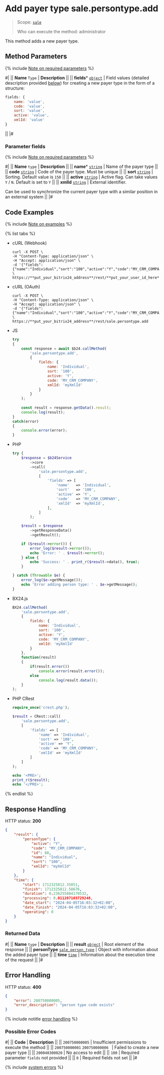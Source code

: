 # Add payer type sale.persontype.add

> Scope: [`sale`](../../scopes/permissions.md)
>
> Who can execute the method: administrator

This method adds a new payer type.

## Method Parameters

{% include [Note on required parameters](../../../_includes/required.md) %}

#|
|| **Name**
`Type` | **Description** ||
|| **fields***
[`object`](../../data-types.md) | Field values (detailed description provided [below](#parameter-fields)) for creating a new payer type in the form of a structure:

```js
fields: {
    name: 'value',
    code: 'value',
    sort: 'value',
    active: 'value',
    xmlId: 'value'
}
```

||
|#

### Parameter fields

{% include [Note on required parameters](../../../_includes/required.md) %}

#|
|| **Name**
`type` | **Description** ||
|| **name***
[`string`](../../data-types.md) | Name of the payer type ||
|| **code**
[`string`](../../data-types.md) | Code of the payer type. Must be unique ||
|| **sort**
[`string`](../../data-types.md) | Sorting. Default value is `150` ||
|| **active**
[`string`](../../data-types.md) | Active flag. Can take values `Y` / `N`. Default is set to `Y` ||
|| **xmlId**
[`string`](../../data-types.md) | External identifier.

Can be used to synchronize the current payer type with a similar position in an external system
||
|#

## Code Examples

{% include [Note on examples](../../../_includes/examples.md) %}

{% list tabs %}

- cURL (Webhook)

    ```http
    curl -X POST \
    -H "Content-Type: application/json" \
    -H "Accept: application/json" \
    -d '{"fields":{"name":"Individual","sort":"100","active":"Y","code":"MY_CRM_COMPANY","xmlId":"myXmlId"}}' \
    https://**put_your_bitrix24_address**/rest/**put_your_user_id_here**/**put_your_webhook_here**/sale.persontype.add
    ```

- cURL (OAuth)

    ```http
    curl -X POST \
    -H "Content-Type: application/json" \
    -H "Accept: application/json" \
    -d '{"fields":{"name":"Individual","sort":"100","active":"Y","code":"MY_CRM_COMPANY","xmlId":"myXmlId"},"auth":"**put_access_token_here**"}' \
    https://**put_your_bitrix24_address**/rest/sale.persontype.add
    ```

- JS

    ```js
    try
    {
    	const response = await $b24.callMethod(
    		'sale.persontype.add', 
    		{
    			fields: {
    				name: 'Individual',
    				sort: '100',
    				active: 'Y',
    				code: 'MY_CRM_COMPANY',
    				xmlId: 'myXmlId'
    			}
    		}
    	);
    	
    	const result = response.getData().result;
    	console.log(result);
    }
    catch(error)
    {
    	console.error(error);
    }
    ```

- PHP

    ```php
    try {
        $response = $b24Service
            ->core
            ->call(
                'sale.persontype.add',
                [
                    'fields' => [
                        'name'   => 'Individual',
                        'sort'   => '100',
                        'active' => 'Y',
                        'code'   => 'MY_CRM_COMPANY',
                        'xmlId'  => 'myXmlId',
                    ],
                ]
            );
    
        $result = $response
            ->getResponseData()
            ->getResult();
    
        if ($result->error()) {
            error_log($result->error());
            echo 'Error: ' . $result->error();
        } else {
            echo 'Success: ' . print_r($result->data(), true);
        }
    
    } catch (Throwable $e) {
        error_log($e->getMessage());
        echo 'Error adding person type: ' . $e->getMessage();
    }
    ```

- BX24.js

    ```js
    BX24.callMethod(
        'sale.persontype.add', 
        {
            fields: {
                name: 'Individual',
                sort: '100',
                active: 'Y',
                code: 'MY_CRM_COMPANY',
                xmlId: 'myXmlId'
            }
        },
        function(result)
        {
            if(result.error())
                console.error(result.error());
            else
                console.log(result.data());
        }
    );
    ```

- PHP CRest

    ```php
    require_once('crest.php');

    $result = CRest::call(
        'sale.persontype.add',
        [
            'fields' => [
                'name' => 'Individual',
                'sort' => '100',
                'active' => 'Y',
                'code' => 'MY_CRM_COMPANY',
                'xmlId' => 'myXmlId'
            ]
        ]
    );

    echo '<PRE>';
    print_r($result);
    echo '</PRE>';
    ```

{% endlist %}

## Response Handling

HTTP status: **200**

```json
{
    "result": {
        "personType": {
            "active": "Y",
            "code": "MY_CRM_COMPANY",
            "id": 68,
            "name": "Individual",
            "sort": "100",
            "xmlId": "myXmlId"
        }
    },
    "time": {
        "start": 1712325812.35051,
        "finish": 1712325812.58676,
        "duration": 0.236255884170532,
        "processing": 0.011207103729248,
        "date_start": "2024-04-05T16:03:32+02:00",
        "date_finish": "2024-04-05T16:03:32+02:00",
        "operating": 0
    }
}
```

### Returned Data

#|
|| **Name**
`type` | **Description** ||
|| **result**
[`object`](../../data-types.md) | Root element of the response ||
|| **personType**
[`sale_person_type`](../data-types.md) | Object with information about the added payer type ||
|| **time**
[`time`](../../data-types.md) | Information about the execution time of the request ||
|#

## Error Handling

HTTP status: **400**

```json
{
    "error": 200750000005,
    "error_description": "person type code exists"
}
```

{% include notitle [error handling](../../../_includes/error-info.md) %}

### Possible Error Codes

#|
|| **Code** | **Description** ||
|| `200750000005` | Insufficient permissions to execute the method ||
|| `200750000001`
`200750000006 ` | Failed to create a new payer type ||
|| `200040300020` | No access to edit ||
|| `100` | Required parameter `fields` not provided ||
|| `0` | Required fields not set ||
|#

{% include [system errors](../../../_includes/system-errors.md) %}